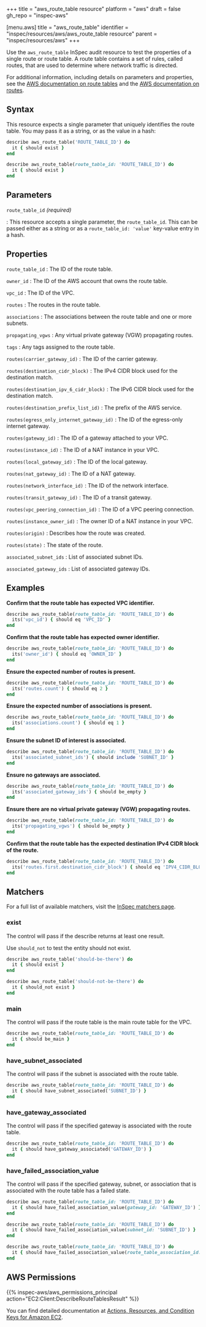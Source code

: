 +++
title = "aws_route_table resource"
platform = "aws"
draft = false
gh_repo = "inspec-aws"

[menu.aws]
title = "aws_route_table"
identifier = "inspec/resources/aws/aws_route_table resource"
parent = "inspec/resources/aws"
+++

Use the `aws_route_table` InSpec audit resource to test the properties of a single route or route table. A route table contains a set of rules, called routes, that are used to determine where network traffic is directed.

For additional information, including details on parameters and properties, see the [AWS documentation on route tables](https://docs.aws.amazon.com/AWSCloudFormation/latest/UserGuide/aws-resource-ec2-route-table.html) and the [AWS documentation on routes](https://docs.aws.amazon.com/AWSCloudFormation/latest/UserGuide/aws-resource-ec2-route.html#cfn-ec2-route-destinationcidrblock).

## Syntax

This resource expects a single parameter that uniquely identifies the route table. You may pass it as a string, or as the value in a hash:

```ruby
describe aws_route_table('ROUTE_TABLE_ID') do
  it { should exist }
end
```

```ruby
describe aws_route_table(route_table_id: 'ROUTE_TABLE_ID') do
  it { should exist }
end
```

## Parameters

`route_table_id` _(required)_

: This resource accepts a single parameter, the `route_table_id`.
  This can be passed either as a string or as a `route_table_id: 'value'` key-value entry in a hash.

## Properties

`route_table_id`
: The ID of the route table.

`owner_id`
: The ID of the AWS account that owns the route table.

`vpc_id`
: The ID of the VPC.

`routes`
: The routes in the route table.

`associations`
: The associations between the route table and one or more subnets.

`propagating_vgws`
: Any virtual private gateway (VGW) propagating routes.

`tags`
: Any tags assigned to the route table.

`routes(carrier_gateway_id)`
: The ID of the carrier gateway.

`routes(destination_cidr_block)`
: The IPv4 CIDR block used for the destination match.

`routes(destination_ipv_6_cidr_block)`
: The IPv6 CIDR block used for the destination match.

`routes(destination_prefix_list_id)`
: The prefix of the AWS service.

`routes(egress_only_internet_gateway_id)`
: The ID of the egress-only internet gateway.

`routes(gateway_id)`
: The ID of a gateway attached to your VPC.

`routes(instance_id)`
: The ID of a NAT instance in your VPC.

`routes(local_gateway_id)`
: The ID of the local gateway.

`routes(nat_gateway_id)`
: The ID of a NAT gateway.

`routes(network_interface_id)`
: The ID of the network interface.

`routes(transit_gateway_id)`
: The ID of a transit gateway.

`routes(vpc_peering_connection_id)`
: The ID of a VPC peering connection.

`routes(instance_owner_id)`
: The owner ID of a NAT instance in your VPC.

`routes(origin)`
: Describes how the route was created.

`routes(state)`
: The state of the route.

`associated_subnet_ids`
: List of associated subnet IDs.

`associated_gateway_ids`
: List of associated gateway IDs.

## Examples

**Confirm that the route table has expected VPC identifier.**

```ruby
describe aws_route_table(route_table_id: 'ROUTE_TABLE_ID') do
  its('vpc_id') { should eq 'VPC_ID' }
end
```

**Confirm that the route table has expected owner identifier.**

```ruby
describe aws_route_table(route_table_id: 'ROUTE_TABLE_ID') do
  its('owner_id') { should eq 'OWNER_ID' }
end
```

**Ensure the expected number of routes is present.**

```ruby
describe aws_route_table(route_table_id: 'ROUTE_TABLE_ID') do
  its('routes.count') { should eq 2 }
end
```

**Ensure the expected number of associations is present.**

```ruby
describe aws_route_table(route_table_id: 'ROUTE_TABLE_ID') do
  its('associations.count') { should eq 1 }
end
```

**Ensure the subnet ID of interest is associated.**

```ruby
describe aws_route_table(route_table_id: 'ROUTE_TABLE_ID') do
  its('associated_subnet_ids') { should include 'SUBNET_ID' }
end
```

**Ensure no gateways are associated.**

```ruby
describe aws_route_table(route_table_id: 'ROUTE_TABLE_ID') do
  its('associated_gateway_ids') { should be_empty }
end
```

**Ensure there are no virtual private gateway (VGW) propagating routes.**

```ruby
describe aws_route_table(route_table_id: 'ROUTE_TABLE_ID') do
  its('propagating_vgws') { should be_empty }
end
```

**Confirm that the route table has the expected destination IPv4 CIDR block of the route.**

```ruby
describe aws_route_table(route_table_id: 'ROUTE_TABLE_ID') do
  its('routes.first.destination_cidr_block') { should eq 'IPV4_CIDR_BLOCK' }
end
```

## Matchers

For a full list of available matchers, visit the [InSpec matchers page](https://www.inspec.io/docs/reference/matchers/).

### exist

The control will pass if the describe returns at least one result.

Use `should_not` to test the entity should not exist.

```ruby
describe aws_route_table('should-be-there') do
  it { should exist }
end
```

```ruby
describe aws_route_table('should-not-be-there') do
  it { should_not exist }
end
```

### main

The control will pass if the route table is the main route table for the VPC.

```ruby
describe aws_route_table(route_table_id: 'ROUTE_TABLE_ID') do
  it { should be_main }
end
```

### have_subnet_associated

The control will pass if the subnet is associated with the route table.

```ruby
describe aws_route_table(route_table_id: 'ROUTE_TABLE_ID') do
  it { should have_subnet_associated('SUBNET_ID') }
end
```

### have_gateway_associated

The control will pass if the specified gateway is associated with the route table.

```ruby
describe aws_route_table(route_table_id: 'ROUTE_TABLE_ID') do
  it { should have_gateway_associated('GATEWAY_ID') }
end
```

### have_failed_association_value

The control will pass if the specified gateway, subnet, or association that is associated with the route table has a failed state.

```ruby
describe aws_route_table(route_table_id: 'ROUTE_TABLE_ID') do
  it { should have_failed_association_value(gateway_id: 'GATEWAY_ID') }
end
```

```ruby
describe aws_route_table(route_table_id: 'ROUTE_TABLE_ID') do
  it { should have_failed_association_value(subnet_id: 'SUBNET_ID') }
end
```

```ruby
describe aws_route_table(route_table_id: 'ROUTE_TABLE_ID') do
  it { should have_failed_association_value(route_table_association_id: 'ROUTE_TABLE_ASSOCIATION_ID') }
end
```

## AWS Permissions

{{% inspec-aws/aws_permissions_principal action="EC2:Client:DescribeRouteTablesResult" %}}

You can find detailed documentation at [Actions, Resources, and Condition Keys for Amazon EC2](https://docs.aws.amazon.com/IAM/latest/UserGuide/list_amazonec2.html).
